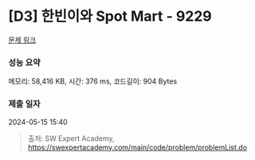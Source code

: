 # [D3] 한빈이와 Spot Mart - 9229 

[문제 링크](https://swexpertacademy.com/main/code/problem/problemDetail.do?contestProbId=AW8Wj7cqbY0DFAXN) 

### 성능 요약

메모리: 58,416 KB, 시간: 376 ms, 코드길이: 904 Bytes

### 제출 일자

2024-05-15 15:40



> 출처: SW Expert Academy, https://swexpertacademy.com/main/code/problem/problemList.do